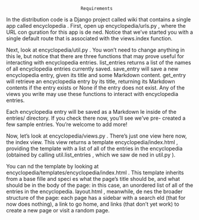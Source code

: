 								Requirements


In the distribution code is a Django project called wiki that contains a single app called encyclopedia .
First, open up encyclopedia/urls.py , where the URL con guration for this app is de ned. Notice that we’ve started you with a single
default route that is associated with the views.index function.

Next, look at encyclopedia/util.py . You won’t need to change anything in this le, but notice that there are three functions that may
prove useful for interacting with encyclopedia entries. list_entries returns a list of the names of all encyclopedia entries currently
saved. save_entry will save a new encyclopedia entry, given its title and some Markdown content. get_entry will retrieve an
encyclopedia entry by its title, returning its Markdown contents if the entry exists or None if the entry does not exist. Any of the views
you write may use these functions to interact with encyclopedia entries.

Each encyclopedia entry will be saved as a Markdown le inside of the entries/ directory. If you check there now, you’ll see we’ve pre-
created a few sample entries. You’re welcome to add more!

Now, let’s look at encyclopedia/views.py . There’s just one view here now, the index view. This view returns a template
encyclopedia/index.html , providing the template with a list of all of the entries in the encyclopedia (obtained by calling
util.list_entries , which we saw de ned in util.py ).

You can nd the template by looking at encyclopedia/templates/encyclopedia/index.html . This template inherits from a base
fille and speci es what the page’s title should be, and what should be in the body of the page: in this case, an unordered
list of all of the entries in the encyclopedia. layout.html , meanwhile, de nes the broader structure of the page: each page has a
sidebar with a search eld (that for now does nothing), a link to go home, and links (that don’t yet work) to create a new page or visit a
random page.
